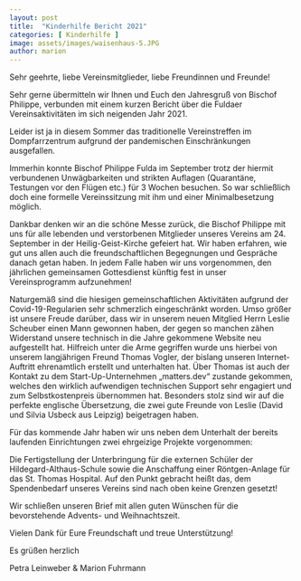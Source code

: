 ```yaml
---
layout: post
title:  "Kinderhilfe Bericht 2021"
categories: [ Kinderhilfe ]
image: assets/images/waisenhaus-5.JPG
author: marion
---
```


Sehr geehrte, liebe Vereinsmitglieder, liebe Freundinnen und Freunde!


Sehr gerne übermitteln wir Ihnen und Euch den Jahresgruß von Bischof Philippe, verbunden mit einem kurzen Bericht über die Fuldaer Vereinsaktivitäten im sich neigenden Jahr 2021.

Leider ist ja in diesem Sommer das traditionelle Vereinstreffen im Dompfarrzentrum aufgrund der pandemischen Einschränkungen ausgefallen.  

Immerhin konnte Bischof Philippe Fulda im September trotz der hiermit verbundenen Unwägbarkeiten und strikten Auflagen (Quarantäne, Testungen vor den Flügen etc.) für 3 Wochen besuchen. So war schließlich doch eine formelle Vereinssitzung mit ihm und einer Minimalbesetzung möglich.

 

Dankbar denken wir an die schöne Messe zurück, die Bischof Philippe mit uns für alle lebenden und verstorbenen Mitglieder unseres Vereins am 24. September in der Heilig-Geist-Kirche gefeiert hat. Wir haben erfahren, wie gut uns allen auch die freundschaftlichen Begegnungen und Gespräche danach getan haben. In jedem Falle haben wir uns vorgenommen, den jährlichen gemeinsamen Gottesdienst künftig fest in unser Vereinsprogramm aufzunehmen!

 

Naturgemäß sind die hiesigen gemeinschaftlichen Aktivitäten aufgrund der Covid-19-Regularien sehr schmerzlich eingeschränkt worden. Umso größer ist unsere Freude darüber, dass wir in unserem neuen Mitglied Herrn Leslie Scheuber einen Mann gewonnen haben, der gegen so manchen zähen Widerstand unsere technisch in die Jahre gekommene Website neu aufgestellt hat. Hilfreich unter die Arme gegriffen wurde uns hierbei von unserem langjährigen Freund Thomas Vogler, der bislang unseren Internet-Auftritt ehrenamtlich erstellt und unterhalten hat. Über Thomas ist auch der Kontakt zu dem Start-Up-Unternehmen „matters.dev“ zustande gekommen, welches den wirklich aufwendigen technischen Support sehr engagiert und zum Selbstkostenpreis übernommen hat. Besonders stolz sind wir auf die perfekte englische Übersetzung, die zwei gute Freunde von Leslie (David und Silvia Usbeck aus Leipzig) beigetragen haben.



Für das kommende Jahr haben wir uns neben dem Unterhalt der bereits laufenden Einrichtungen zwei ehrgeizige Projekte vorgenommen:

Die Fertigstellung der Unterbringung für die externen Schüler der Hildegard-Althaus-Schule sowie die Anschaffung einer Röntgen-Anlage für das St. Thomas Hospital. Auf den Punkt gebracht heißt das, dem Spendenbedarf unseres Vereins sind nach oben keine Grenzen gesetzt!

 

Wir schließen unseren Brief mit allen guten Wünschen für die bevorstehende Advents- und Weihnachtszeit.

Vielen Dank für Eure Freundschaft und treue Unterstützung!

 

Es grüßen herzlich




Petra Leinweber & Marion Fuhrmann